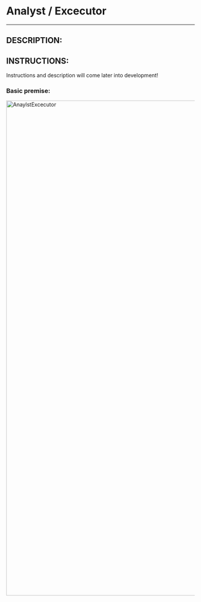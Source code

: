 # Analyst / Excecutor
***
## DESCRIPTION:

## INSTRUCTIONS:

Instructions and description will come later into development!

### Basic premise:
<img width="1321" alt="AnaylstExcecutor" src="https://github.com/user-attachments/assets/b6a36fd5-2bb3-478d-8374-18ccb9f35f9c" />
